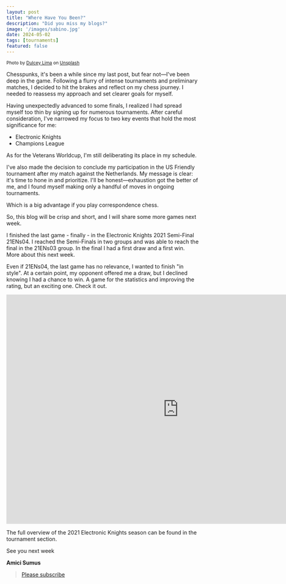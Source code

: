 ```yaml
---
layout: post
title: "Where Have You Been?"
description: "Did you miss my blogs?"
image: '/images/sabino.jpg'
date: 2024-05-02
tags: [tournaments]
featured: false
---
```


<small>Photo by [Dulcey Lima](https://unsplash.com/@dulceylima?utm_content=creditCopyText&utm_medium=referral&utm_source=unsplash) on [Unsplash](https://unsplash.com/photos/green-cactus-plants-under-blue-sky-hr1smkEtjzI?utm_content=creditCopyText&utm_medium=referral&utm_source=unsplash)</small>

Chesspunks, it's been a while since my last post, but fear not—I've been deep in the game. Following a flurry of intense tournaments and preliminary matches, I decided to hit the brakes and reflect on my chess journey. I needed to reassess my approach and set clearer goals for myself.

Having unexpectedly advanced to some finals, I realized I had spread myself too thin by signing up for numerous tournaments. After careful consideration, I've narrowed my focus to two key events that hold the most significance for me:

- Electronic Knights
- Champions League

As for the Veterans Worldcup, I'm still deliberating its place in my schedule.

I've also made the decision to conclude my participation in the US Friendly tournament after my match against the Netherlands. My message is clear: it's time to hone in and prioritize. I'll be honest—exhaustion got the better of me, and I found myself making only a handful of moves in ongoing tournaments.

Which is a big advantage if you play correspondence chess.

So, this blog will be crisp and short, and I will share some more games next week.

I finished the last game - finally - in the Electronic Knights 2021 Semi-Final 21ENs04. I reached the Semi-Finals in two groups and was able to reach the final in the 21ENs03 group. In the final I had a first draw and a first win. More about this next week.

Even if 21ENs04, the last game has no relevance, I wanted to finish "in style". At a certain point, my opponent offered me a draw, but I declined knowing I had a chance to win. A game for the statistics and improving the rating, but an exciting one. Check it out.

<iframe style='border: 0;' width='900px' height='600px' src='https://share.chessbase.com/SharedGames/game/?p=gKFTO4UQOjmhe96lsm3xErfFjbupSdOtQ177ukoVGHCwqP3/RSt9xvVt5lui01dnHM0PWE42e2F5EHWyMKSelQ=='></iframe>


The full overview of the 2021 Electronic Knights season can be found in the tournament section.

See you next week

**Amici Sumus**


> [Please subscribe](https://follow.it/senior-chess-improver?leanpub) 


